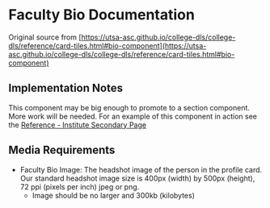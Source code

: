 # Faculty Bio Documentation

Original source from [https://utsa-asc.github.io/college-dls/college-dls/reference/card-tiles.html#bio-component](https://utsa-asc.github.io/college-dls/college-dls/reference/card-tiles.html#bio-component)

## Implementation Notes

This component may be big enough to promote to a section component.  More work will be needed.  For an example of this component in action see the [Reference - Institute Secondary Page](institute-secondary-page)

## Media Requirements
- Faculty Bio Image:  The headshot image of the person in the profile card.  Our standard headshot image size is 400px (width) by 500px (height), 72 ppi (pixels per inch) jpeg or png.
    - Image should be no larger and 300kb (kilobytes)